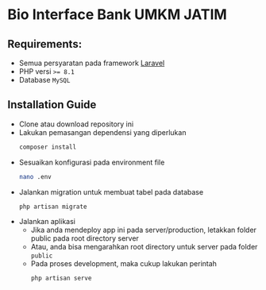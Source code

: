 # Bio Interface Bank UMKM JATIM

## Requirements:
- Semua persyaratan pada framework [Laravel](https://laravel.com/docs/9.x/deployment#server-requirements)
- PHP versi ``>= 8.1``
- Database ``MySQL``

## Installation Guide
- Clone atau download repository ini
- Lakukan pemasangan dependensi yang diperlukan
    ```bash
    composer install
    ```
- Sesuaikan konfigurasi pada environment file
    ```bash
    nano .env
    ```
- Jalankan migration untuk membuat tabel pada database
    ```bash
    php artisan migrate
    ```
- Jalankan aplikasi
    - Jika anda mendeploy app ini pada server/production, letakkan folder public pada root directory server
    - Atau, anda bisa mengarahkan root directory untuk server pada folder ``public``
    - Pada proses development, maka cukup lakukan perintah
        ```bash
        php artisan serve
        ```
